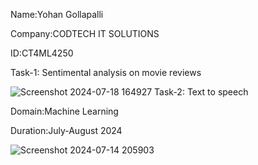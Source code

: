 Name:Yohan Gollapalli

Company:CODTECH IT SOLUTIONS

ID:CT4ML4250

Task-1: Sentimental analysis on movie reviews

![Screenshot 2024-07-18 164927](https://github.com/user-attachments/assets/f971693a-47ee-426e-9701-c1a5f34c7aee)
Task-2: Text to speech

Domain:Machine Learning

Duration:July-August 2024

![Screenshot 2024-07-14 205903](https://github.com/user-attachments/assets/cf96eae9-6ad0-4f2e-af59-d91e4730f877)
